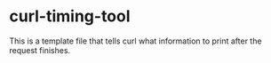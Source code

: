 # curl-timing-tool
This is a template file that tells curl what information to print after the request finishes.
